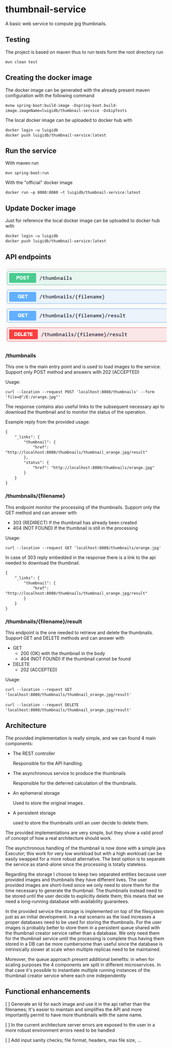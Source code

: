 # thumbnail-service
A basic web service to compute jpg thumbnails.     

## Testing
    
The project is based on maven thus to run tests form the root directory run 

    mvn clean test

## Creating the docker image
The docker image can be generated with the already present maven configuration with the following command

    mvnw spring-boot:build-image -Dspring-boot.build-image.imageName=luigidb/thumbnail-service -DskipTests

The local docker image can be uploaded to docker hub with

    docker login –u luigidb
    docker push luigidb/thumbnail-service:latest

## Run the service
With maven run 

    mvn spring-boot:run

With the "official" docker image   

    docker run –p 8080:8080 –t luigidb/thumbnail-service:latest

## Update Docker image  

Just for reference the local docker image can be uploaded to docker hub with  
    
    docker login –u luigidb
    docker push luigidb/thumbnail-service:latest

## API endpoints

![enpoints](apiEndpoint.png)

### /thumbnails
This one is the main entry point and is used to load images to the service.
Support only POST method and answers with 202 (ACCEPTED) 

Usage:

    curl --location --request POST 'localhost:8080/thumbnails' --form 'file=@"/E:/orange.jpg"'

The response contains also useful links to the subsequent necessary api to download the thumbnail and to monitor 
the status of the operation.

Example reply from the provided usage:
```
{
    "_links": {
        "thumbnail": {
            "href": "http://localhost:8080/thumbnails/thumbnail_orange.jpg/result"
        },
        "status": {
            "href": "http://localhost:8080/thumbnails/orange.jpg"
        }
    }
}
```
### /thumbnails/{filename}
This endpoint monitor the processing of the thumbnails. 
Support only the GET method and can answer with 
* 303 (REDIRECT) If the thumbnail has already been created 
* 404 (NOT FOUND) If the thumbnail is still in the processing

Usage:

    curl --location --request GET 'localhost:8080/thumbnails/orange.jpg'

In case of 303 reply embedded in the response there is a link to the api needed to download the thumbnail.
```
{
    "_links": {
        "thumbnail": {
            "href": "http://localhost:8080/thumbnails/thumbnail_orange.jpg/result"
        }
    }
}
```

### /thumbnails/{filename}/result
This endpoint is the one needed to retrieve and delete the thumbnails.
Support GET and DELETE methods and can answer with
* GET 
  * 200 (OK) with the thumbnail in the body 
  * 404 (NOT FOUND) If the thumbnail cannot be found
* DELETE 
  * 202 (ACCEPTED)

Usage:

    curl --location --request GET 'localhost:8080/thumbnails/thumbnail_orange.jpg/result'

    curl --location --request DELETE 'localhost:8080/thumbnails/thumbnail_orange.jpg/result'

## Architecture
The provided implementation is really simple, and  we can found 4 main components:
* The REST controller
  
  Responsible for the API handling.
* The asynchronous service to produce the thumbnails
  
  Responsible for the deferred calculation of the thumbnails. 
* An ephemeral storage 
  
  Used to store the original images. 
* A persistent storage 

  used to store the thumbnails until an user decide to delete them.

The provided implementations are very simple, but they show a valid proof of concept of how a real architecture should work. 

The asynchronous handling of the thumbnail is now done with a simple java Executor; this work for very low workload but 
with a high workload can be easily swapped for a more robust alternative. The best option is to separate the service as 
stand-alone since the processing is totally stateless.  

Regarding the storage I choose to keep two separated entities because user provided images and thumbnails they have 
different lives. The user provided images are short-lived since we only need to store them for the time necessary to 
generate the thumbnail. The thumbnails instead need to be stored until the user decide to explicitly delete them; this 
means that we need a long-running database with availability guarantees.  

In the provided service the storage is implemented on top of the filesystem just as an initial development. In a real 
scenario as the load increases a proper databases need to be used for storing the thumbnails. For the user images 
is probably better to store them in a persistent queue shared with the thumbnail creator service rather than a database. 
We only need them for the thumbnail service until the processing is complete thus having them stored in a DB can be more 
cumbersome than useful since the database is intrinsically slower at scale when multiple replicas need to be 
maintained. 

Moreover, the queue approach present additional benefits: in when for scaling purposes the 4 components are split in
different microservices. In that case it's possible to instantiate multiple running instances of the thumbnail creator 
service where each one independently   


## Functional enhancements
[ ] Generate an Id for each image and use it in the api rather than the filenames; It's easier to maintain and simplifies 
the API and more importantly permit to have more thumbnails with the same name.

[ ] In the current architecture server errors are exposed to the user in a more robust environment errors need to be handled

[ ] Add input sanity checks; file format, headers, max file size, ...